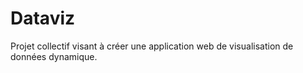 # Dataviz
Projet collectif visant à créer une application web de visualisation de données dynamique.


